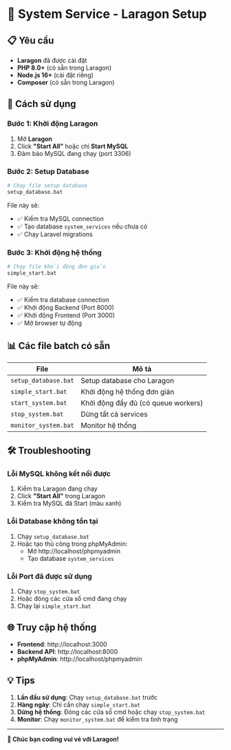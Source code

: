 # 🚀 System Service - Laragon Setup

## 📋 Yêu cầu

- **Laragon** đã được cài đặt
- **PHP 8.0+** (có sẵn trong Laragon)
- **Node.js 16+** (cài đặt riêng)
- **Composer** (có sẵn trong Laragon)

## 🚀 Cách sử dụng

### **Bước 1: Khởi động Laragon**
1. Mở **Laragon**
2. Click **"Start All"** hoặc chỉ **Start MySQL**
3. Đảm bảo MySQL đang chạy (port 3306)

### **Bước 2: Setup Database**
```bash
# Chạy file setup database
setup_database.bat
```

File này sẽ:
- ✅ Kiểm tra MySQL connection
- ✅ Tạo database `system_services` nếu chưa có
- ✅ Chạy Laravel migrations

### **Bước 3: Khởi động hệ thống**
```bash
# Chạy file khởi động đơn giản
simple_start.bat
```

File này sẽ:
- ✅ Kiểm tra database connection
- ✅ Khởi động Backend (Port 8000)
- ✅ Khởi động Frontend (Port 3000)
- ✅ Mở browser tự động

## 📊 Các file batch có sẵn

| File | Mô tả |
|------|-------|
| `setup_database.bat` | Setup database cho Laragon |
| `simple_start.bat` | Khởi động hệ thống đơn giản |
| `start_system.bat` | Khởi động đầy đủ (có queue workers) |
| `stop_system.bat` | Dừng tất cả services |
| `monitor_system.bat` | Monitor hệ thống |

## 🛠️ Troubleshooting

### **Lỗi MySQL không kết nối được**
1. Kiểm tra Laragon đang chạy
2. Click **"Start All"** trong Laragon
3. Kiểm tra MySQL đã Start (màu xanh)

### **Lỗi Database không tồn tại**
1. Chạy `setup_database.bat`
2. Hoặc tạo thủ công trong phpMyAdmin:
   - Mở http://localhost/phpmyadmin
   - Tạo database `system_services`

### **Lỗi Port đã được sử dụng**
1. Chạy `stop_system.bat`
2. Hoặc đóng các cửa sổ cmd đang chạy
3. Chạy lại `simple_start.bat`

## 🌐 Truy cập hệ thống

- **Frontend**: http://localhost:3000
- **Backend API**: http://localhost:8000
- **phpMyAdmin**: http://localhost/phpmyadmin

## 💡 Tips

1. **Lần đầu sử dụng**: Chạy `setup_database.bat` trước
2. **Hàng ngày**: Chỉ cần chạy `simple_start.bat`
3. **Dừng hệ thống**: Đóng các cửa sổ cmd hoặc chạy `stop_system.bat`
4. **Monitor**: Chạy `monitor_system.bat` để kiểm tra tình trạng

---

**🎉 Chúc bạn coding vui vẻ với Laragon!**
